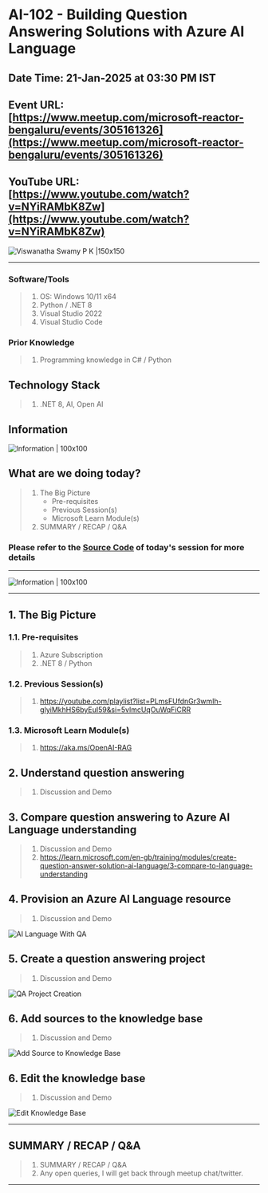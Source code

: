 # AI-102 - Building Question Answering Solutions with Azure AI Language

## Date Time: 21-Jan-2025 at 03:30 PM IST

## Event URL: [https://www.meetup.com/microsoft-reactor-bengaluru/events/305161326](https://www.meetup.com/microsoft-reactor-bengaluru/events/305161326)

## YouTube URL: [https://www.youtube.com/watch?v=NYiRAMbK8Zw](https://www.youtube.com/watch?v=NYiRAMbK8Zw)

![Viswanatha Swamy P K |150x150](./Documentation/Images/ViswanathaSwamyPK.PNG)

---

### Software/Tools

> 1. OS: Windows 10/11 x64
> 1. Python / .NET 8
> 1. Visual Studio 2022
> 1. Visual Studio Code

### Prior Knowledge

> 1. Programming knowledge in C# / Python

## Technology Stack

> 1. .NET 8, AI, Open AI

## Information

![Information | 100x100](../Documentation/Images/Information.PNG)

## What are we doing today?

> 1. The Big Picture
>    - Pre-requisites
>    - Previous Session(s)
>    - Microsoft Learn Module(s)
> 1. SUMMARY / RECAP / Q&A

### Please refer to the [**Source Code**](https://github.com/Swamy-s-Tech-Skills-Academy/learn-ai102-in-2025) of today's session for more details

---

![Information | 100x100](../Documentation/Images/SeatBelt.PNG)

---

## 1. The Big Picture

### 1.1. Pre-requisites

> 1. Azure Subscription
> 1. .NET 8 / Python

### 1.2. Previous Session(s)

> 1. <https://youtube.com/playlist?list=PLmsFUfdnGr3wmIh-glyiMkhHS6byEuI59&si=5vlmcUqOuWqFiCRR>

### 1.3. Microsoft Learn Module(s)

> 1. <https://aka.ms/OpenAI-RAG>

## 2. Understand question answering

> 1. Discussion and Demo

## 3. Compare question answering to Azure AI Language understanding

> 1. Discussion and Demo
> 1. <https://learn.microsoft.com/en-gb/training/modules/create-question-answer-solution-ai-language/3-compare-to-language-understanding>

## 4. Provision an Azure AI Language resource

> 1. Discussion and Demo

![AI Language With QA](./Documentation/Images/AILanguage_With_QA.PNG)

## 5. Create a question answering project

> 1. Discussion and Demo

![QA Project Creation](./Documentation/Images/QnAProjectCreation.PNG)

## 6. Add sources to the knowledge base

> 1. Discussion and Demo

![Add Source to Knowledge Base](./Documentation/Images/AddSources_KB.PNG)

## 6. Edit the knowledge base

> 1. Discussion and Demo

![Edit Knowledge Base](./Documentation/Images/Edit_KB.PNG)

---

## SUMMARY / RECAP / Q&A

> 1. SUMMARY / RECAP / Q&A
> 2. Any open queries, I will get back through meetup chat/twitter.

---
